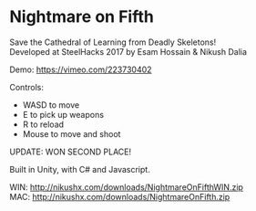 # Nightmare on Fifth

Save the Cathedral of Learning from Deadly Skeletons!  
Developed at SteelHacks 2017 by Esam Hossain & Nikush Dalia

Demo: https://vimeo.com/223730402
  
Controls:  
- WASD to move  
- E to pick up weapons  
- R to reload  
- Mouse to move and shoot  

UPDATE: WON SECOND PLACE!
  
Built in Unity, with C# and Javascript.

WIN: http://nikushx.com/downloads/NightmareOnFifthWIN.zip  
MAC: http://nikushx.com/downloads/NightmareOnFifth.zip
